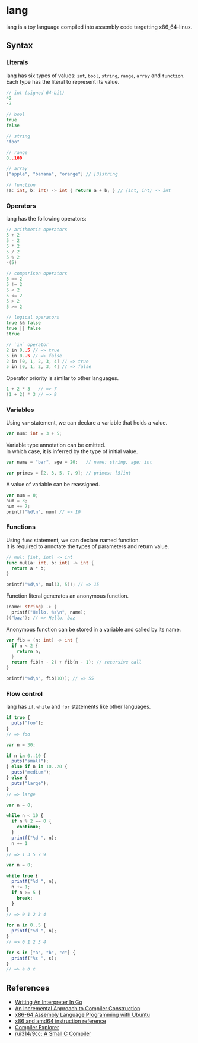 # lang

lang is a toy language compiled into assembly code targetting x86_64-linux.

## Syntax

### Literals

lang has six types of values: `int`, `bool`, `string`, `range`, `array` and `function`.\
Each type has the literal to represent its value.

```go
// int (signed 64-bit)
42
-7

// bool
true
false

// string
"foo"

// range
0..100

// array
["apple", "banana", "orange"] // [3]string

// function
(a: int, b: int) -> int { return a + b; } // (int, int) -> int
```

### Operators

lang has the following operators:

```go
// arithmetic operators
5 + 2
5 - 2
5 * 2
5 / 2
5 % 2
-(5)

// comparison operators
5 == 2
5 != 2
5 < 2
5 <= 2
5 > 2
5 >= 2

// logical operators
true && false
true || false
!true

// `in` operator
2 in 0..5 // => true
5 in 0..5 // => false
2 in [0, 1, 2, 3, 4] // => true
5 in [0, 1, 2, 3, 4] // => false
```

Operator priority is similar to other languages.

```go
1 + 2 * 3   // => 7
(1 + 2) * 3 // => 9
```


### Variables

Using `var` statement, we can declare a variable that holds a value.

```go
var num: int = 3 + 5;

```

Variable type annotation can be omitted.\
In which case, it is inferred by the type of initial value.

```go
var name = "bar", age = 20;   // name: string, age: int

var primes = [2, 3, 5, 7, 9]; // primes: [5]int
```

A value of variable can be reassigned.

```go
var num = 0;
num = 3;
num += 7;
printf("%d\n", num) // => 10
```

### Functions

Using `func` statement, we can declare named function.\
It is required to annotate the types of parameters and return value.

```go
// mul: (int, int) -> int
func mul(a: int, b: int) -> int {
  return a * b;
}

printf("%d\n", mul(3, 5)); // => 15
```

Function literal generates an anonymous function.

```go
(name: string) -> {
  printf("Hello, %s\n", name);
}("baz"); // => Hello, baz
```

Anonymous function can be stored in a variable and called by its name.

```go
var fib = (n: int) -> int {
  if n < 2 {
    return n;
  }
  return fib(n - 2) + fib(n - 1); // recursive call
}

printf("%d\n", fib(10)); // => 55
```

### Flow control

lang has `if`, `while` and `for` statements like other languages.

```js
if true {
  puts("foo");
}
// => foo

var n = 30;

if n in 0..10 {
  puts("small");
} else if n in 10..20 {
  puts("medium");
} else {
  puts("large");
}
// => large
```

```js
var n = 0;

while n < 10 {
  if n % 2 == 0 {
    continue;
  }
  printf("%d ", n);
  n += 1
}
// => 1 3 5 7 9

var n = 0;

while true {
  printf("%d ", n);
  n += 1;
  if n >= 5 {
    break;
  }
}
// => 0 1 2 3 4
```

``` js
for n in 0..5 {
  printf("%d ", n);
}
// => 0 1 2 3 4

for s in ["a", "b", "c"] {
  printf("%s ", s);
}
// => a b c
```

## References

- [Writing An Interpreter In Go](https://interpreterbook.com/)
- [An Incremental Approach to Compiler Construction](http://scheme2006.cs.uchicago.edu/11-ghuloum.pdf)
- [x86-64 Assembly Language Programming with Ubuntu](http://www.egr.unlv.edu/~ed/x86.html)
- [x86 and amd64 instruction reference](https://www.felixcloutier.com/x86/)
- [Compiler Explorer](https://godbolt.org/)
- [rui314/9cc: A Small C Compiler](https://github.com/rui314/9cc)
